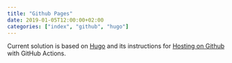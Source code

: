 ```yaml
---
title: "Github Pages"
date: 2019-01-05T12:00:00+02:00
categories: ["index", "github", "hugo"]
---
```

Current solution is based on [Hugo](https://gohugo.io/hosting-and-deployment/hosting-on-github/) and its instructions for [Hosting on Github](https://gohugo.io/hosting-and-deployment/hosting-on-github/) with GitHub Actions.
